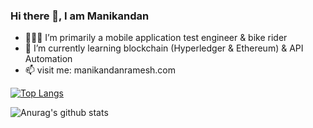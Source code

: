 ### Hi there 👋, I am Manikandan
- 👨🏻‍💻  I’m primarily a mobile application test engineer & bike rider
- 🌱 I’m currently learning blockchain (Hyperledger & Ethereum) & API Automation
- 📫 visit me: manikandanramesh.com

[![Top Langs](https://github-readme-stats.vercel.app/api/top-langs/?username=kuttyblacky)](https://github.com/anuraghazra/github-readme-stats)


![Anurag's github stats](https://github-readme-stats.vercel.app/api?username=kuttyblacky&show_icons=true&theme=dracula)
